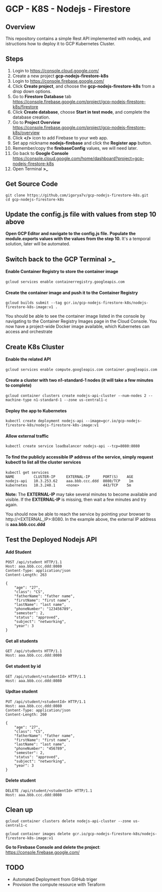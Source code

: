 # GCP - K8S - Nodejs - Firestore

## Overview
This repository contains a simple Rest API implemented with nodejs, and istructions how to deploy it to GCP Kubernetes Cluster.

## Steps
  1. Login to https://console.cloud.google.com/
  2. Create a new project **gcp-nodejs-firestore-k8s**
  3. Login to https://console.firebase.google.com/
  4. Click **Create project**, and choose the **gcp-nodejs-firestore-k8s** from a drop down options.
  5. Go to **Firestore Database** tab https://console.firebase.google.com/project/gcp-nodejs-firestore-k8s/firestore
  6. Click **Create database**,  choose **Start in test mode**, and complete the database creation.
  7. Go to **Project Overview** https://console.firebase.google.com/project/gcp-nodejs-firestore-k8s/overview
  8. Click **</>** icon to add Firebase to your web app.
  9. Set app nickname **nodejs-firebase** and click the **Register app** button.
  10. Remember/copy the **firebaseConfig** values, we will need later.
  11. Go back to **Google Console** https://console.cloud.google.com/home/dashboard?project=gcp-nodejs-firestore-k8s
  12. Open Terminal **>_**

## Get Source Code
```
git clone https://github.com/igorya7v/gcp-nodejs-firestore-k8s.git
cd gcp-nodejs-firestore-k8s
```

## Update the config.js file with values from step 10 above
**Open GCP Editor and navigate to the config.js file.**
**Populate the module.exports values with the values from the step 10.**
It's a temporal solution, later will be automated.

## Switch back to the GCP Terminal >_

#### Enable Container Registry to store the container image
```
gcloud services enable containerregistry.googleapis.com
```

#### Create the container image and push it to the Container Registry
```
gcloud builds submit --tag gcr.io/gcp-nodejs-firestore-k8s/nodejs-firestore-k8s-image:v1 .
```
You should be able to see the container image listed in the console by navigating to the Container Registry Images page in the Cloud Console. You now have a project-wide Docker image available, which Kubernetes can access and orchestrate


## Create K8s Cluster

#### Enable the related API
```
gcloud services enable compute.googleapis.com container.googleapis.com
```

#### Create a cluster with two n1-standard-1 nodes (it will take a few minutes to complete)
```
gcloud container clusters create nodejs-api-cluster --num-nodes 2 --machine-type n1-standard-1 --zone us-central1-c
```

#### Deploy the app to Kubernetes
```
kubectl create deployment nodejs-api --image=gcr.io/gcp-nodejs-firestore-k8s/nodejs-firestore-k8s-image:v1
```

#### Allow external traffic
```
kubectl create service loadbalancer nodejs-api --tcp=8080:8080
```

#### To find the publicly accessible IP address of the service, simply request kubectl to list all the cluster services
```
kubectl get services
NAME         CLUSTER-IP     EXTERNAL-IP      PORT(S)    AGE
nodejs-api   10.3.253.62    aaa.bbb.ccc.ddd  8080/TCP    1m
kubernetes   10.3.240.1     <none>           443/TCP    5m
```
**Note:** The **EXTERNAL-IP** may take several minutes to become available and visible. If the **EXTERNAL-IP** is missing, then wait a few minutes and try again.

You should now be able to reach the service by pointing your browser to http://<EXTERNAL_IP>:8080. 
In the example above, the external IP address is **aaa.bbb.ccc.ddd**

## Test the Deployed Nodejs API

#### Add Student
```
POST /api/student HTTP/1.1
Host: aaa.bbb.ccc.ddd:8080
Content-Type: application/json
Content-Length: 263

{
    "age": "27",
    "class": "CS",
    "fatherName": "father name",
    "firstName": "first name",
    "lastName": "last name",
    "phoneNumber": "123456789",
    "semester": 2,
    "status": "approved",
    "subject": "networking",
    "year": 3
}
```

#### Get all students
```
GET /api/students HTTP/1.1
Host: aaa.bbb.ccc.ddd:8080
```

#### Get student by id
```
GET /api/student/<studentId> HTTP/1.1
Host: aaa.bbb.ccc.ddd:8080
```

#### Updtae student
```
PUT /api/student/<studentId> HTTP/1.1
Host: aaa.bbb.ccc.ddd:8080
Content-Type: application/json
Content-Length: 260

{
    "age": "27",
    "class": "CS",
    "fatherName": "father name",
    "firstName": "first name",
    "lastName": "last name",
    "phoneNumber": "456789",
    "semester": 2,
    "status": "approved",
    "subject": "networking",
    "year": 3
}
```

#### Delete student
```
DELETE /api/student/<studentId> HTTP/1.1
Host: aaa.bbb.ccc.ddd:8080
```

## Clean up

```
gcloud container clusters delete nodejs-api-cluster --zone us-central1-c

gcloud container images delete gcr.io/gcp-nodejs-firestore-k8s/nodejs-firestore-k8s-image:v1
```

**Go to Firebase Console and delete the project**: https://console.firebase.google.com/


## TODO
  * Automated Deployment from GitHub triger
  * Provision the compute resource with Teraform





